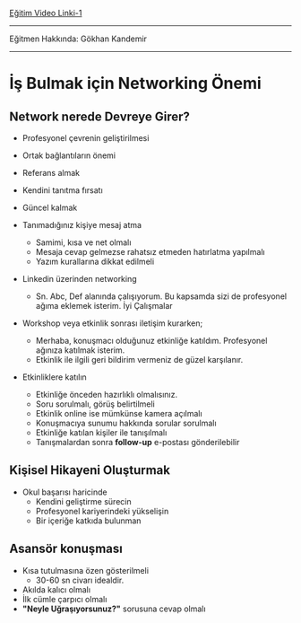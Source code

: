 [Eğitim Video Linki-1](https://www.youtube.com/watch?v=jm69BbiUi3o)

---

Eğitmen Hakkında: Gökhan Kandemir

---

# İş Bulmak için Networking Önemi

## Network nerede Devreye Girer?

* Profesyonel çevrenin geliştirilmesi

* Ortak bağlantıların önemi

* Referans almak

* Kendini tanıtma fırsatı

* Güncel kalmak

* Tanımadığınız kişiye mesaj atma

    * Samimi, kısa ve net olmalı
    * Mesaja cevap gelmezse rahatsız etmeden hatırlatma yapılmalı
    * Yazım kurallarına dikkat edilmeli

* Linkedin üzerinden networking
    * Sn. Abc, Def alanında çalışıyorum.  Bu kapsamda sizi de profesyonel ağıma eklemek isterim. İyi Çalışmalar
* Workshop veya etkinlik sonrası iletişim kurarken;
    * Merhaba, konuşmacı olduğunuz etkinliğe katıldım. Profesyonel ağınıza katılmak isterim.
    * Etkinlik ile ilgili geri bildirim vermeniz de güzel karşılanır.

* Etkinliklere katılın
    * Etkinliğe önceden hazırlıklı olmalısınız.
    * Soru sorulmalı, görüş belirtilmeli
    * Etkinlik online ise mümkünse kamera açılmalı
    * Konuşmacıya sunumu hakkında sorular sorulmalı
    * Etkinliğe katılan kişiler ile tanışılmalı
    * Tanışmalardan sonra **follow-up** e-postası gönderilebilir

## Kişisel Hikayeni Oluşturmak

* Okul başarısı haricinde
    * Kendini geliştirme sürecin
    * Profesyonel kariyerindeki yükselişin
    * Bir içeriğe katkıda bulunman

## Asansör konuşması
* Kısa tutulmasına özen gösterilmeli
    * 30-60 sn civarı idealdir.
* Akılda kalıcı olmalı
* İlk cümle çarpıcı olmalı
* **"Neyle Uğraşıyorsunuz?"** sorusuna cevap olmalı
